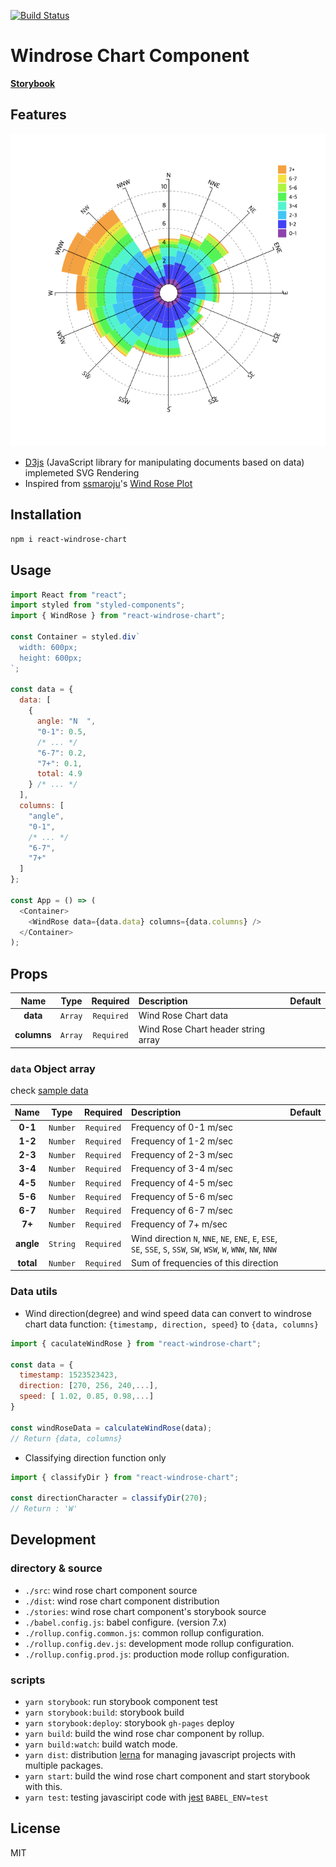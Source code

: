 [![Build Status](https://travis-ci.org/eunchurn/react-windrose-chart.svg?branch=master)](https://travis-ci.org/eunchurn/react-windrose-chart)

# Windrose Chart Component

[**Storybook**](https://eunchurn.github.io/react-windrose-chart/)

## Features

![react-windrose-chart](doc/images/react-windrose-chart.png)

- [D3js](https://d3js.org/) (JavaScript library for manipulating documents based on data) implemeted SVG Rendering
- Inspired from [ssmaroju](https://bl.ocks.org/ssmaroju)'s [Wind Rose Plot](https://bl.ocks.org/ssmaroju/96af159c1872c2928a972c441bccaf50)

## Installation

```bash
npm i react-windrose-chart
```

## Usage

```javascript
import React from "react";
import styled from "styled-components";
import { WindRose } from "react-windrose-chart";

const Container = styled.div`
  width: 600px;
  height: 600px;
`;

const data = {
  data: [
    {
      angle: "N  ",
      "0-1": 0.5,
      /* ... */
      "6-7": 0.2,
      "7+": 0.1,
      total: 4.9
    } /* ... */
  ],
  columns: [
    "angle",
    "0-1",
    /* ... */
    "6-7",
    "7+"
  ]
};

const App = () => (
  <Container>
    <WindRose data={data.data} columns={data.columns} />
  </Container>
);
```

## Props

|Name|Type|Required|Description|Default|
|:--:|:--:|:-----:|:----------|:------|
|**data**|`Array`|`Required`|Wind Rose Chart data||
|**columns**|`Array`|`Required`|Wind Rose Chart header string array||

### `data` Object array

check [sample data](stories/data.json)

|Name|Type|Required|Description|Default|
|:--:|:--:|:-----:|:----------|:------|
|**0-1**|`Number`|`Required`| Frequency of 0-1 m/sec ||
|**1-2**|`Number`|`Required`| Frequency of 1-2 m/sec ||
|**2-3**|`Number`|`Required`| Frequency of 2-3 m/sec ||
|**3-4**|`Number`|`Required`| Frequency of 3-4 m/sec ||
|**4-5**|`Number`|`Required`| Frequency of 4-5 m/sec ||
|**5-6**|`Number`|`Required`| Frequency of 5-6 m/sec ||
|**6-7**|`Number`|`Required`| Frequency of 6-7 m/sec ||
|**7+**|`Number`|`Required`| Frequency of 7+ m/sec ||
|**angle**|`String`|`Required`| Wind direction `N`, `NNE`, `NE`, `ENE`, `E`, `ESE`, `SE`, `SSE`, `S`, `SSW`, `SW`, `WSW`, `W`, `WNW`, `NW`, `NNW`  ||
|**total**|`Number`|`Required`| Sum of frequencies of this direction ||

### Data utils

- Wind direction(degree) and wind speed data can convert to windrose chart data function: `{timestamp, direction, speed}` to `{data, columns}`

```javascript
import { caculateWindRose } from "react-windrose-chart";

const data = {
  timestamp: 1523523423,
  direction: [270, 256, 240,...],
  speed: [ 1.02, 0.85, 0.98,...]
}

const windRoseData = calculateWindRose(data);
// Return {data, columns}
```

- Classifying direction function only

```javascript
import { classifyDir } from "react-windrose-chart";

const directionCharacter = classifyDir(270);
// Return : 'W'
```

## Development

### directory & source

- `./src`: wind rose chart component source
- `./dist`: wind rose chart component distribution
- `./stories`: wind rose chart component's storybook source
- `./babel.config.js`: babel configure. (version 7.x)
- `./rollup.config.common.js`: common rollup configuration.
- `./rollup.config.dev.js`: development mode rollup configuration.
- `./rollup.config.prod.js`: production mode rollup configuration.

### scripts

- `yarn storybook`: run storybook component test
- `yarn storybook:build`: storybook build
- `yarn storybook:deploy`: storybook `gh-pages` deploy
- `yarn build`: build the wind rose char component by rollup.
- `yarn build:watch`: build watch mode.
- `yarn dist`: distribution [lerna](https://lerna.js.org) for managing javascript projects with multiple packages.
- `yarn start`: build the wind rose chart component and start storybook with this.
- `yarn test`: testing javasciript code with [jest](https://jestjs.io/) `BABEL_ENV=test`

## License

MIT
